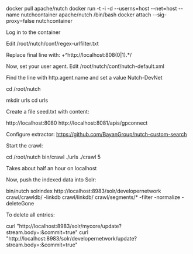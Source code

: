 docker pull apache/nutch
docker run -t -i -d --userns=host --net=host --name nutchcontainer apache/nutch /bin/bash
docker attach --sig-proxy=false nutchcontainer

Log in to the container

Edit /root/nutch/conf/regex-urlfilter.txt

Replace final line with:
+^http://localhost:808(0|1).*/

Now, set your user agent. Edit /root/nutch/conf/nutch-default.xml

Find the line with <name>http.agent.name</name> and set a value <value>Nutch-DevNet</value>

cd /root/nutch

mkdir urls
cd urls

Create a file seed.txt with content:

http://localhost:8080
http://localhost:8081/apis/gpconnect

Configure extractor: https://github.com/BayanGroup/nutch-custom-search


Start the crawl:

cd /root/nutch
bin/crawl ./urls ./crawl 5

Takes about half an hour on localhost

Now, push the indexed data into Solr:

bin/nutch solrindex http://localhost:8983/solr/developernetwork crawl/crawldb/ -linkdb crawl/linkdb/ crawl/segments/* -filter -normalize -deleteGone


To delete all entries:

curl "http://localhost:8983/solr/mycore/update?stream.body=<delete><query>*:*</query></delete>&commit=true"
curl "http://localhost:8983/solr/developernetwork/update?stream.body=<delete><query>*:*</query></delete>&commit=true"
